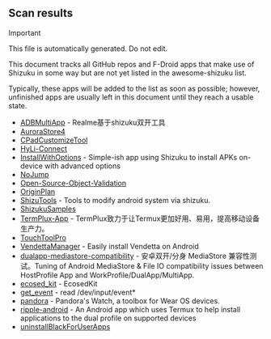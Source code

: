 ## Scan results
> [!IMPORTANT]
> This file is automatically generated. Do not edit.

This document tracks all GitHub repos and F-Droid apps that make use of Shizuku in some way but are not yet listed in the awesome-shizuku list.

Typically, these apps will be added to the list as soon as possible; however, unfinished apps are usually left in this document until they reach a usable state.

 * [ADBMultiApp](https://github.com/Mobsama/ADBMultiApp) - Realme基于shizuku双开工具
 * [AuroraStore4](https://github.com/Kobold831/AuroraStore4)
 * [CPadCustomizeTool](https://github.com/Kobold831/CPadCustomizeTool)
 * [HyLi-Connect](https://github.com/Lyxot/HyLi-Connect)
 * [InstallWithOptions](https://github.com/zacharee/InstallWithOptions) - Simple-ish app using Shizuku to install APKs on-device with advanced options
 * [NoJump](https://github.com/Mufanc/NoJump)
 * [Open-Source-Object-Validation](https://github.com/23522046/Open-Source-Object-Validation)
 * [OriginPlan](https://github.com/ItosEO/OriginPlan)
 * [ShizuTools](https://github.com/legendsayantan/ShizuTools) - Tools to modify android system via shizuku.
 * [ShizukuSamples](https://github.com/LinerSRT/ShizukuSamples)
 * [TermPlux-App](https://github.com/TermPlux/TermPlux-App) - TermPlux致力于让Termux更加好用、易用，提高移动设备生产力。
 * [TouchToolPro](https://github.com/mr-bogey/TouchToolPro)
 * [VendettaManager](https://github.com/vendetta-mod/VendettaManager) - Easily install Vendetta on Android
 * [dualapp-mediastore-compatibility](https://github.com/kaedea/dualapp-mediastore-compatibility) - 安卓双开/分身 MediaStore 兼容性测试。Tuning of Android MediaStore & File IO compatibility issues between HostProfile App and WorkProfile/DualApp/MultiApp.
 * [ecosed_kit](https://github.com/libecosed/ecosed_kit) - EcosedKit
 * [get_event](https://github.com/lalakii/get_event) - read /dev/input/event*
 * [pandora](https://github.com/maisymoe/pandora) - Pandora's Watch, a toolbox for Wear OS devices.
 * [ripple-android](https://github.com/husmus00/ripple-android) - An Android app which uses Termux to help install applications to the dual profile on supported devices
 * [uninstallBlackForUserApps](https://github.com/sbmatch/uninstallBlackForUserApps)
